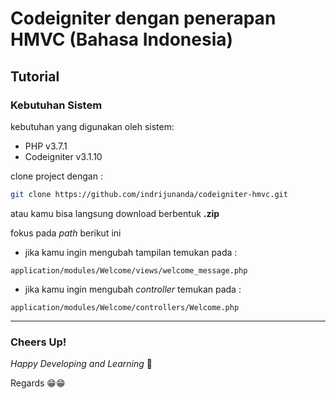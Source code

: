 # Codeigniter dengan penerapan HMVC (Bahasa Indonesia)

## Tutorial

### Kebutuhan Sistem

kebutuhan yang digunakan oleh sistem: 

- PHP v3.7.1
- Codeigniter v3.1.10



clone project dengan :

```sh
git clone https://github.com/indrijunanda/codeigniter-hmvc.git
```

atau kamu bisa langsung download berbentuk **.zip**

fokus pada *path* berikut ini 

- jika kamu ingin mengubah tampilan temukan pada : 

```
application/modules/Welcome/views/welcome_message.php
```

- jika kamu ingin mengubah *controller* temukan pada :

```
application/modules/Welcome/controllers/Welcome.php
```




-------------------
### Cheers Up!

*Happy Developing and Learning* 💪



Regards 😁😁
